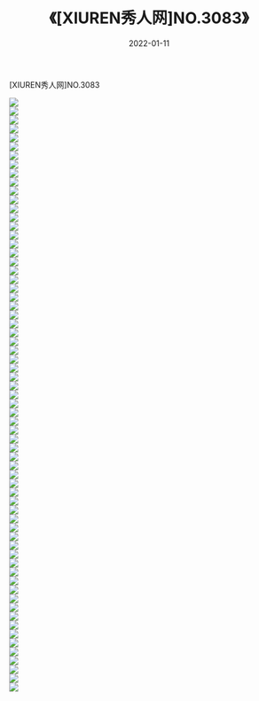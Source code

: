 ﻿---
layout: post
title:  《[XIUREN秀人网]NO.3083》
date:   2022-01-11
img: http://pic.660000.xyz/1:/秀人网/秀人网第04部分/[XIUREN秀人网]NO.3083/000.jpg
categories: [美女, 清纯, 唯美]
---

[XIUREN秀人网]NO.3083

 ![](http://pic.660000.xyz/1:/秀人网/秀人网第04部分/[XIUREN秀人网]NO.3083/001.jpg) <br>![](http://pic.660000.xyz/1:/秀人网/秀人网第04部分/[XIUREN秀人网]NO.3083/002.jpg) <br>![](http://pic.660000.xyz/1:/秀人网/秀人网第04部分/[XIUREN秀人网]NO.3083/003.jpg) <br>![](http://pic.660000.xyz/1:/秀人网/秀人网第04部分/[XIUREN秀人网]NO.3083/004.jpg) <br>![](http://pic.660000.xyz/1:/秀人网/秀人网第04部分/[XIUREN秀人网]NO.3083/005.jpg) <br>![](http://pic.660000.xyz/1:/秀人网/秀人网第04部分/[XIUREN秀人网]NO.3083/006.jpg) <br>![](http://pic.660000.xyz/1:/秀人网/秀人网第04部分/[XIUREN秀人网]NO.3083/007.jpg) <br>![](http://pic.660000.xyz/1:/秀人网/秀人网第04部分/[XIUREN秀人网]NO.3083/008.jpg) <br>![](http://pic.660000.xyz/1:/秀人网/秀人网第04部分/[XIUREN秀人网]NO.3083/009.jpg) <br>![](http://pic.660000.xyz/1:/秀人网/秀人网第04部分/[XIUREN秀人网]NO.3083/010.jpg) <br>![](http://pic.660000.xyz/1:/秀人网/秀人网第04部分/[XIUREN秀人网]NO.3083/011.jpg) <br>![](http://pic.660000.xyz/1:/秀人网/秀人网第04部分/[XIUREN秀人网]NO.3083/012.jpg) <br>![](http://pic.660000.xyz/1:/秀人网/秀人网第04部分/[XIUREN秀人网]NO.3083/013.jpg) <br>![](http://pic.660000.xyz/1:/秀人网/秀人网第04部分/[XIUREN秀人网]NO.3083/014.jpg) <br>![](http://pic.660000.xyz/1:/秀人网/秀人网第04部分/[XIUREN秀人网]NO.3083/015.jpg) <br>![](http://pic.660000.xyz/1:/秀人网/秀人网第04部分/[XIUREN秀人网]NO.3083/016.jpg) <br>![](http://pic.660000.xyz/1:/秀人网/秀人网第04部分/[XIUREN秀人网]NO.3083/017.jpg) <br>![](http://pic.660000.xyz/1:/秀人网/秀人网第04部分/[XIUREN秀人网]NO.3083/018.jpg) <br>![](http://pic.660000.xyz/1:/秀人网/秀人网第04部分/[XIUREN秀人网]NO.3083/019.jpg) <br>![](http://pic.660000.xyz/1:/秀人网/秀人网第04部分/[XIUREN秀人网]NO.3083/020.jpg) <br>![](http://pic.660000.xyz/1:/秀人网/秀人网第04部分/[XIUREN秀人网]NO.3083/021.jpg) <br>![](http://pic.660000.xyz/1:/秀人网/秀人网第04部分/[XIUREN秀人网]NO.3083/022.jpg) <br>![](http://pic.660000.xyz/1:/秀人网/秀人网第04部分/[XIUREN秀人网]NO.3083/023.jpg) <br>![](http://pic.660000.xyz/1:/秀人网/秀人网第04部分/[XIUREN秀人网]NO.3083/024.jpg) <br>![](http://pic.660000.xyz/1:/秀人网/秀人网第04部分/[XIUREN秀人网]NO.3083/025.jpg) <br>![](http://pic.660000.xyz/1:/秀人网/秀人网第04部分/[XIUREN秀人网]NO.3083/026.jpg) <br>![](http://pic.660000.xyz/1:/秀人网/秀人网第04部分/[XIUREN秀人网]NO.3083/027.jpg) <br>![](http://pic.660000.xyz/1:/秀人网/秀人网第04部分/[XIUREN秀人网]NO.3083/028.jpg) <br>![](http://pic.660000.xyz/1:/秀人网/秀人网第04部分/[XIUREN秀人网]NO.3083/029.jpg) <br>![](http://pic.660000.xyz/1:/秀人网/秀人网第04部分/[XIUREN秀人网]NO.3083/030.jpg) <br>![](http://pic.660000.xyz/1:/秀人网/秀人网第04部分/[XIUREN秀人网]NO.3083/031.jpg) <br>![](http://pic.660000.xyz/1:/秀人网/秀人网第04部分/[XIUREN秀人网]NO.3083/032.jpg) <br>![](http://pic.660000.xyz/1:/秀人网/秀人网第04部分/[XIUREN秀人网]NO.3083/033.jpg) <br>![](http://pic.660000.xyz/1:/秀人网/秀人网第04部分/[XIUREN秀人网]NO.3083/034.jpg) <br>![](http://pic.660000.xyz/1:/秀人网/秀人网第04部分/[XIUREN秀人网]NO.3083/035.jpg) <br>![](http://pic.660000.xyz/1:/秀人网/秀人网第04部分/[XIUREN秀人网]NO.3083/036.jpg) <br>![](http://pic.660000.xyz/1:/秀人网/秀人网第04部分/[XIUREN秀人网]NO.3083/037.jpg) <br>![](http://pic.660000.xyz/1:/秀人网/秀人网第04部分/[XIUREN秀人网]NO.3083/038.jpg) <br>![](http://pic.660000.xyz/1:/秀人网/秀人网第04部分/[XIUREN秀人网]NO.3083/039.jpg) <br>![](http://pic.660000.xyz/1:/秀人网/秀人网第04部分/[XIUREN秀人网]NO.3083/040.jpg) <br>![](http://pic.660000.xyz/1:/秀人网/秀人网第04部分/[XIUREN秀人网]NO.3083/041.jpg) <br>![](http://pic.660000.xyz/1:/秀人网/秀人网第04部分/[XIUREN秀人网]NO.3083/042.jpg) <br>![](http://pic.660000.xyz/1:/秀人网/秀人网第04部分/[XIUREN秀人网]NO.3083/043.jpg) <br>![](http://pic.660000.xyz/1:/秀人网/秀人网第04部分/[XIUREN秀人网]NO.3083/044.jpg) <br>![](http://pic.660000.xyz/1:/秀人网/秀人网第04部分/[XIUREN秀人网]NO.3083/045.jpg) <br>![](http://pic.660000.xyz/1:/秀人网/秀人网第04部分/[XIUREN秀人网]NO.3083/046.jpg) <br>![](http://pic.660000.xyz/1:/秀人网/秀人网第04部分/[XIUREN秀人网]NO.3083/047.jpg) <br>![](http://pic.660000.xyz/1:/秀人网/秀人网第04部分/[XIUREN秀人网]NO.3083/048.jpg) <br>![](http://pic.660000.xyz/1:/秀人网/秀人网第04部分/[XIUREN秀人网]NO.3083/049.jpg) <br>![](http://pic.660000.xyz/1:/秀人网/秀人网第04部分/[XIUREN秀人网]NO.3083/050.jpg) <br>![](http://pic.660000.xyz/1:/秀人网/秀人网第04部分/[XIUREN秀人网]NO.3083/051.jpg) <br>![](http://pic.660000.xyz/1:/秀人网/秀人网第04部分/[XIUREN秀人网]NO.3083/052.jpg) <br>![](http://pic.660000.xyz/1:/秀人网/秀人网第04部分/[XIUREN秀人网]NO.3083/053.jpg) <br>![](http://pic.660000.xyz/1:/秀人网/秀人网第04部分/[XIUREN秀人网]NO.3083/054.jpg) <br>![](http://pic.660000.xyz/1:/秀人网/秀人网第04部分/[XIUREN秀人网]NO.3083/055.jpg) <br>![](http://pic.660000.xyz/1:/秀人网/秀人网第04部分/[XIUREN秀人网]NO.3083/056.jpg) <br>![](http://pic.660000.xyz/1:/秀人网/秀人网第04部分/[XIUREN秀人网]NO.3083/057.jpg) <br>![](http://pic.660000.xyz/1:/秀人网/秀人网第04部分/[XIUREN秀人网]NO.3083/058.jpg) <br>![](http://pic.660000.xyz/1:/秀人网/秀人网第04部分/[XIUREN秀人网]NO.3083/059.jpg) <br>![](http://pic.660000.xyz/1:/秀人网/秀人网第04部分/[XIUREN秀人网]NO.3083/060.jpg) <br>![](http://pic.660000.xyz/1:/秀人网/秀人网第04部分/[XIUREN秀人网]NO.3083/061.jpg) <br>![](http://pic.660000.xyz/1:/秀人网/秀人网第04部分/[XIUREN秀人网]NO.3083/062.jpg) <br>![](http://pic.660000.xyz/1:/秀人网/秀人网第04部分/[XIUREN秀人网]NO.3083/063.jpg) <br>![](http://pic.660000.xyz/1:/秀人网/秀人网第04部分/[XIUREN秀人网]NO.3083/064.jpg) <br>![](http://pic.660000.xyz/1:/秀人网/秀人网第04部分/[XIUREN秀人网]NO.3083/065.jpg) <br>![](http://pic.660000.xyz/1:/秀人网/秀人网第04部分/[XIUREN秀人网]NO.3083/066.jpg) <br>![](http://pic.660000.xyz/1:/秀人网/秀人网第04部分/[XIUREN秀人网]NO.3083/067.jpg) <br>